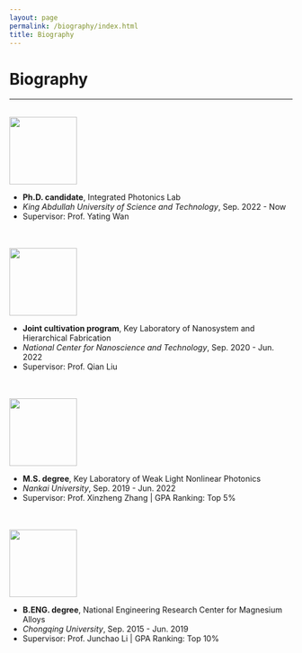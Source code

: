 ```yaml
---
layout: page
permalink: /biography/index.html
title: Biography
---
```


# Biography

---

<br>

<img src="https://albert-canite.github.io/images/KAUST.png" class="floatpic_l" width="120" height="120">

<br>

* **Ph.D. candidate**, Integrated Photonics Lab
* _King Abdullah University of Science and Technology_, Sep. 2022 - Now
* Supervisor: Prof. Yating Wan
  
<br>
<br>

<img src="https://albert-canite.github.io/images/cas.png" class="floatpic_l" width="120" height="120">

<br>

* **Joint cultivation program**, Key Laboratory of Nanosystem and Hierarchical Fabrication
* _National Center for Nanoscience and Technology_, Sep. 2020 - Jun. 2022
* Supervisor: Prof. Qian Liu  

<br>
<br>

<img src="https://albert-canite.github.io/images/nankai.png" class="floatpic_l" width="120" height="120">

<br>

* **M.S. degree**, Key Laboratory of Weak Light Nonlinear Photonics
* _Nankai University_, Sep. 2019 - Jun. 2022
* Supervisor: Prof. Xinzheng Zhang  |  GPA Ranking: Top 5%

<br>
<br>

<img src="https://albert-canite.github.io/images/chongqing.png" class="floatpic_l" width="120" height="120">

<br>

* **B.ENG. degree**, National Engineering Research Center for Magnesium Alloys
* _Chongqing University_, Sep. 2015 - Jun. 2019
* Supervisor: Prof. Junchao Li  |  GPA Ranking: Top 10%

<br>
